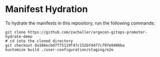 # Manifest Hydration

To hydrate the manifests in this repository, run the following commands:

```shell
git clone https://github.com/zachaller/argocon-gitops-promoter-hydrate-demo
# cd into the cloned directory
git checkout da186ecbd7f75119f47c152bfd477c797e8406ba
kustomize build ./user-configuration/staging/e2e
```
